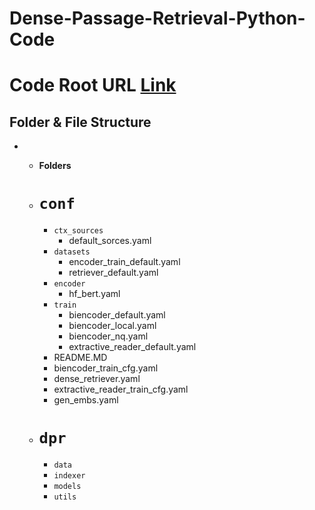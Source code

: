 # Dense-Passage-Retrieval-Python-Code

# Code Root URL [Link](https://github.com/facebookresearch/DPR/tree/a31212dc0a54dfa85d8bfa01e1669f149ac832b7)

## Folder & File Structure

+ - **Folders**
   - # `conf`
     - `ctx_sources`
       - default_sorces.yaml
     - `datasets`
       - encoder_train_default.yaml
       - retriever_default.yaml
     - `encoder`
       - hf_bert.yaml
     - `train`
       - biencoder_default.yaml
       - biencoder_local.yaml
       - biencoder_nq.yaml
       - extractive_reader_default.yaml
     - README.MD
     - biencoder_train_cfg.yaml
     - dense_retriever.yaml
     - extractive_reader_train_cfg.yaml
     - gen_embs.yaml

   - # `dpr`
      - `data`
      - `indexer`
      - `models`
      - `utils`
     


    
